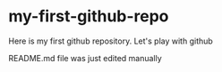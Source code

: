 # my-first-github-repo
Here is my first github repository. Let's play with github

README.md file was just edited manually
